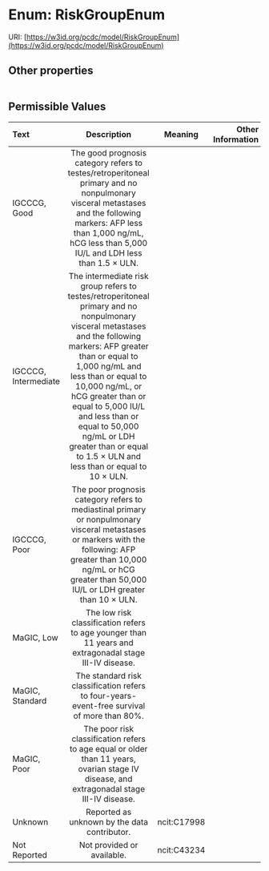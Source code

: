 
# Enum: RiskGroupEnum




URI: [https://w3id.org/pcdc/model/RiskGroupEnum](https://w3id.org/pcdc/model/RiskGroupEnum)


## Other properties

|  |  |  |
| --- | --- | --- |

## Permissible Values

| Text | Description | Meaning | Other Information |
| :--- | :---: | :---: | ---: |
| IGCCCG, Good | The good prognosis category refers to testes/retroperitoneal primary and no nonpulmonary visceral metastases and the following markers: AFP less than 1,000 ng/mL, hCG less than 5,000 IU/L and LDH less than 1.5 × ULN. |  |  |
| IGCCCG, Intermediate | The intermediate risk group refers to testes/retroperitoneal primary and no nonpulmonary visceral metastases and the following markers: AFP greater than or equal to 1,000 ng/mL and less than or equal to 10,000 ng/mL, or hCG greater than or equal to 5,000 IU/L and less than or equal to 50,000 ng/mL or LDH greater than or equal to 1.5 × ULN and less than or equal to 10 × ULN. |  |  |
| IGCCCG, Poor | The poor prognosis category refers to mediastinal primary or nonpulmonary visceral metastases or markers with the following: AFP greater than 10,000 ng/mL or hCG greater than 50,000 IU/L or LDH greater than 10 × ULN. |  |  |
| MaGIC, Low | The low risk classification refers to age younger than 11 years and extragonadal stage III-IV disease. |  |  |
| MaGIC, Standard | The standard risk classification refers to four-years-event-free survival of more than 80%. |  |  |
| MaGIC, Poor | The poor risk classification refers to age equal or older than 11 years, ovarian stage IV disease, and extragonadal stage III-IV disease. |  |  |
| Unknown | Reported as unknown by the data contributor. | ncit:C17998 |  |
| Not Reported | Not provided or available. | ncit:C43234 |  |

